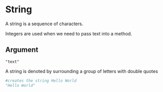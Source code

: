 # String

A string is a sequence of characters. 

Integers are used when we need to pass text into a method.

## Argument
`"text"`

A string is denoted by surrounding a group of letters with double quotes
```python
#creates the string Hello World
"Hello World"
```